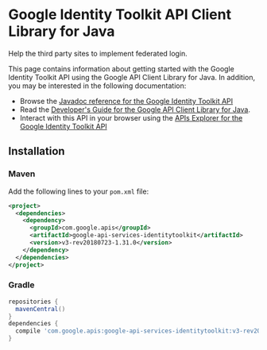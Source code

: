 # Google Identity Toolkit API Client Library for Java

Help the third party sites to implement federated login.

This page contains information about getting started with the Google Identity Toolkit API
using the Google API Client Library for Java. In addition, you may be interested
in the following documentation:

* Browse the [Javadoc reference for the Google Identity Toolkit API][javadoc]
* Read the [Developer's Guide for the Google API Client Library for Java][google-api-client].
* Interact with this API in your browser using the [APIs Explorer for the Google Identity Toolkit API][api-explorer]

## Installation

### Maven

Add the following lines to your `pom.xml` file:

```xml
<project>
  <dependencies>
    <dependency>
      <groupId>com.google.apis</groupId>
      <artifactId>google-api-services-identitytoolkit</artifactId>
      <version>v3-rev20180723-1.31.0</version>
    </dependency>
  </dependencies>
</project>
```

### Gradle

```gradle
repositories {
  mavenCentral()
}
dependencies {
  compile 'com.google.apis:google-api-services-identitytoolkit:v3-rev20180723-1.31.0'
}
```

[javadoc]: https://googleapis.dev/java/google-api-services-identitytoolkit/latest/index.html
[google-api-client]: https://github.com/googleapis/google-api-java-client/
[api-explorer]: https://developers.google.com/apis-explorer/#p/identitytoolkit/v1/
